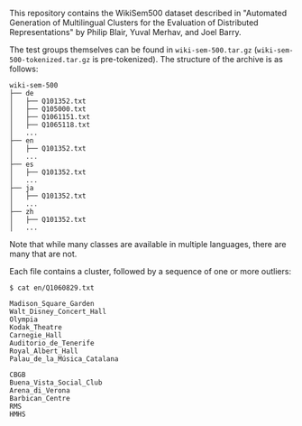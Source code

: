 This repository contains the WikiSem500 dataset described in "Automated Generation of Multilingual Clusters for the Evaluation of Distributed Representations" by Philip Blair, Yuval Merhav, and Joel Barry.

The test groups themselves can be found in `wiki-sem-500.tar.gz` (`wiki-sem-500-tokenized.tar.gz` is pre-tokenized). The structure of the archive is as follows:

```
wiki-sem-500
├── de
│   ├── Q101352.txt
│   ├── Q105000.txt
│   ├── Q1061151.txt
│   ├── Q1065118.txt
│   ...
├── en
│   ├── Q101352.txt
│   ...
├── es
│   ├── Q101352.txt
│   ...
├── ja
│   ├── Q101352.txt
│   ...
├── zh
│   ├── Q101352.txt
│   ...
```

Note that while many classes are available in multiple languages, there are many that are not.

Each file contains a cluster, followed by a sequence of one or more outliers:
```
$ cat en/Q1060829.txt

Madison_Square_Garden
Walt_Disney_Concert_Hall
Olympia
Kodak_Theatre
Carnegie_Hall
Auditorio_de_Tenerife
Royal_Albert_Hall
Palau_de_la_Música_Catalana

CBGB
Buena_Vista_Social_Club
Arena_di_Verona
Barbican_Centre
RMS
HMHS
```

